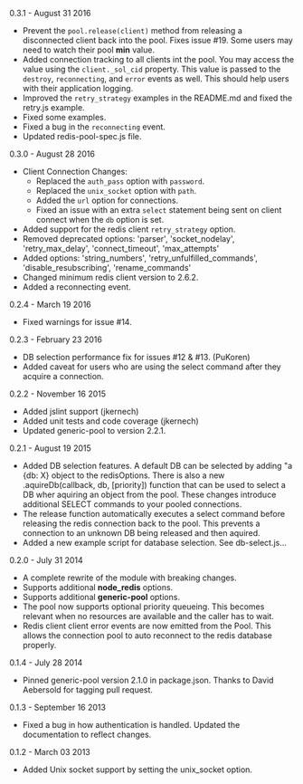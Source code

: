 0.3.1 - August 31 2016
- Prevent the `pool.release(client)` method from releasing a disconnected client back into the pool. Fixes issue #19. Some users may need to watch their pool **min** value.
- Added connection tracking to all clients int the pool. You may access the value using the `client._sol_cid` property. This value is passed to the `destroy`, `reconnecting`, and `error` events as well. This should help users with their application logging.
- Improved the `retry_strategy` examples in the README.md and fixed the retry.js example.
- Fixed some examples.
- Fixed a bug in the `reconnecting` event.
- Updated redis-pool-spec.js file.

0.3.0 - August 28 2016
- Client Connection Changes:
   * Replaced the `auth_pass` option with `password`.
   * Replaced the `unix_socket` option with `path`.
   * Added the `url` option for connections.
   * Fixed an issue with an extra `select` statement being sent on client connect when the `db` option is set. 
- Added support for the redis client `retry_strategy` option. 
- Removed deprecated options: 'parser', 'socket_nodelay', 'retry_max_delay', 'connect_timeout', 'max_attempts'
- Added options: 'string_numbers', 'retry_unfulfilled_commands', 'disable_resubscribing', 'rename_commands'
- Changed minimum redis client version to 2.6.2. 
- Added a reconnecting event. 

0.2.4 - March 19 2016
- Fixed warnings for issue #14.

0.2.3 - February 23 2016
- DB selection performance fix for issues #12 & #13. (PuKoren)
- Added caveat for users who are using the select command after they acquire a connection.

0.2.2 - November 16 2015
- Added jslint support (jkernech)
- Added unit tests and code coverage (jkernech)
- Updated generic-pool to version 2.2.1. 

0.2.1 - August 19 2015
- Added DB selection features. A default DB can be selected by adding "a {db: X} object to the redisOptions. There is also a new .aquireDb(callback, db, [priority]) function that can be used to select a DB wher aquiring an object from the pool. These changes introduce additional SELECT commands to your pooled connections.
- The release function automatically executes a select command before releasing the redis connection back to the pool. This prevents a connection to an unknown DB being released and then aquired.
- Added a new example script for database selection. See db-select.js...

0.2.0 - July 31 2014
- A complete rewrite of the module with breaking changes.
- Supports additional **node_redis** options. 
- Supports additional **generic-pool** options.
- The pool now supports optional priority queueing. This becomes relevant when no resources are available and the caller has to wait.
- Redis client client error events are now emitted from the Pool. This allows the connection pool to auto reconnect to the redis database properly.

0.1.4 - July 28 2014
- Pinned generic-pool version 2.1.0 in package.json. Thanks to David Aebersold for tagging pull request.

0.1.3 - September 16 2013
- Fixed a bug in how authentication is handled. Updated the documentation to reflect changes.

0.1.2 - March 03 2013
- Added Unix socket support by setting the unix_socket option.